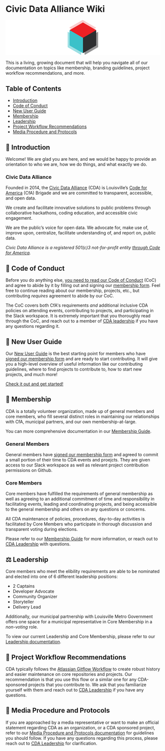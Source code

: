 # Civic Data Alliance Wiki

![Civic Data Alliance Logo Header](https://raw.githubusercontent.com/civicdata/branding/markdown-header-test/assets/Logo/Rendered_Cube_Full_888x200_Header.png)

This is a living, growing document that will help you navigate all of our documentation on topics like membership, branding guidelines, project workflow recommendations, and more.

## Table of Contents
* [Introduction](#-introduction)
* [Code of Conduct](#-code-of-conduct)
* [New User Guide](#-new-user-guide)
* [Membership](#-membership)
* [Leadership](#%EF%B8%8F-leadership)
* [Project Workflow Recommendations](#-project-workflow-recommendations)
* [Media Procedure and Protocols](#-media-procedure-protocol)

## 👋 Introduction

Welcome! We are glad you are here, and we would be happy to provide an orientation to who we are, how we do things, and what exactly we do.

### Civic Data Alliance

Founded in 2014, the [Civic Data Alliance](www.civicdataalliance.org) (CDA) is Louisville’s [Code for America](https://www.codeforamerica.org/) (CfA) Brigade and we are committed to transparent, accessible, and open data.

We create and facilitate innovative solutions to public problems through collaborative hackathons, coding education, and accessible civic engagement.

We are the public’s voice for open data. We advocate for, make use of, improve upon, centralize, facilitate understanding of, and report on, public data.

_Civic Data Alliance is a registered 501(c)3 not-for-profit entity [through Code for America](http://brigade.codeforamerica.org/brigade/Civic-Data-Alliance/)._

## 📝 Code of Conduct

Before you do anything else, [you need to read our Code of Conduct](/code-of-conduct.md) (CoC) and agree to abide by it by filling out and signing our [membership form](https://cda2.typeform.com/to/zTNiLP). Feel free to continue reading about our membership, projects, etc., but contributing _requires_ agreement to abide by our CoC.

The CoC covers both CfA's requirements _and_ additional inclusive CDA policies on attending events, contributing to projects, and participating in the Slack workspace. It is extremely important that you thoroughly read through the CoC, and reach out to a member of [CDA leadership](#leadership) if you have any questions regarding it.

## 📘 New User Guide

Our [New User Guide](/new-user-guide.md) is the best starting point for members who have [signed our membership form](https://cda2.typeform.com/to/zTNiLP) and are ready to start contributing. It will give you a high-level overview of useful information like our contributing guidelines, where to find projects to contribute to, how to start new projects, and much more!

[Check it out and get started!](/new-user-guide.md)

## 👩 Membership

CDA is a totally volunteer organization, made up of general members and core members, who fill several distinct roles in maintaining our relationships with CfA, municipal partners, and our own membership-at-large.

You can more comprehensive documentation in our [Membership Guide](/membership.md).

### General Members

General members have [signed our membership form](https://cda2.typeform.com/to/zTNiLP) and agreed to commit a small portion of their time to CDA events and proejcts. They are given access to our Slack workspace as well as relevant project contribution permissions on Github.

### Core Members

Core members have fulfilled the requirements of general membership as well as agreeing to an additional commitment of time and responsibility in facilitating events, leading and coordinating projects, and being accessible to the general membership and others on any questions or concerns.

All CDA maintenance of policies, procedures, day-to-day activities is facilitated by Core Members who participate in thorough discussion and transparent voting during elections.

Please refer to our [Membership Guide](/membership.md) for more information, or reach out to [CDA Leadership](/leadership.md) with questions.

## ⚖️ Leadership

Core members who meet the elibility requirements are able to be nominated and elected into one of 6 different leadership positions:

* 2 Captains
* Developer Advocate
* Community Organizer
* Storyteller
* Delivery Lead

Additionally, our municipal partnership with Louisville Metro Government offers one space for a municipal representative in Core Membership in a _non-voting_ role.

To view our current Leadership and Core Membership, please refer to our [Leadership documentation](/leadership.md).

## 📝 Project Workflow Recommendations

CDA typically follows the [Atlassian Gitflow Workflow]() to create robust history and easier maintenance on core repositories and projects. Our recommendation is that you use this flow or a similar one for any CDA-sponsored projects that you contribute to. We ask that you familiarize yourself with them and reach out to [CDA Leadership](/leadership.md) if you have any questions.

## 🎥 Media Procedure and Protocols

If you are approached by a media representative or want to make an official statement regarding CDA as an organization, or a CDA sponsored project, refer to our [Media Procedure and Protocols documentation](/media_procedure_protocol.md) for guidelines you should follow. If you have any questions regarding this process, please reach out to [CDA Leadership](/leadership.md) for clarification.
